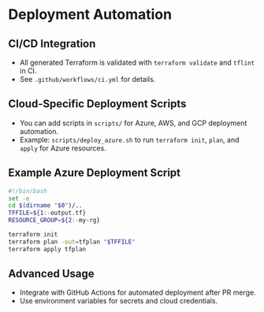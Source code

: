 # Deployment Automation

## CI/CD Integration
- All generated Terraform is validated with `terraform validate` and `tflint` in CI.
- See `.github/workflows/ci.yml` for details.

## Cloud-Specific Deployment Scripts
- You can add scripts in `scripts/` for Azure, AWS, and GCP deployment automation.
- Example: `scripts/deploy_azure.sh` to run `terraform init`, `plan`, and `apply` for Azure resources.

## Example Azure Deployment Script
```sh
#!/bin/bash
set -e
cd $(dirname "$0")/..
TFFILE=${1:-output.tf}
RESOURCE_GROUP=${2:-my-rg}

terraform init
terraform plan -out=tfplan "$TFFILE"
terraform apply tfplan
```

## Advanced Usage
- Integrate with GitHub Actions for automated deployment after PR merge.
- Use environment variables for secrets and cloud credentials.
